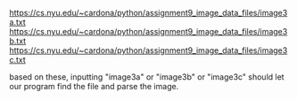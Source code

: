 https://cs.nyu.edu/~cardona/python/assignment9_image_data_files/image3a.txt
https://cs.nyu.edu/~cardona/python/assignment9_image_data_files/image3b.txt
https://cs.nyu.edu/~cardona/python/assignment9_image_data_files/image3c.txt

based on these, inputting "image3a" or "image3b" or "image3c" should let our program find the file and parse the image.
